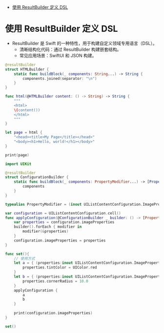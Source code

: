 <!-- @import "[TOC]" {cmd="toc" depthFrom=1 depthTo=6 orderedList=false} -->

<!-- code_chunk_output -->

- [使用 ResultBuilder 定义 DSL](#使用-resultbuilder-定义-dsl)

<!-- /code_chunk_output -->


# 使用 ResultBuilder 定义 DSL

* ResultBuilder 是 Swift 的一种特性，用于构建自定义领域专用语言（DSL）。
  * 清晰结构化代码：通过 ResultBuilder 构建嵌套结构。
  * 常见应用场景：SwiftUI 和 JSON 构建。

```swift
@resultBuilder
struct HTMLBuilder {
    static func buildBlock(_ components: String...) -> String {
        components.joined(separator: "\n")
    }
}

func html(@HTMLBuilder content: () -> String) -> String {
    """
    <html>
    \(content())
    </html>
    """
}

let page = html {
    "<head><title>My Page</title></head>"
    "<body><h1>Hello, world!</h1></body>"
}

print(page)
```

```swift
import UIKit

@resultBuilder
struct ConfigurationBuilder {
    static func buildBlock(_ components: PropertyModifier...) -> [PropertyModifier] {
        components
    }
}

typealias PropertyModifier = (inout UIListContentConfiguration.ImageProperties) -> Void

var configuration = UIListContentConfiguration.cell()
func applyConfiguration(@ConfigurationBuilder _ builder: () -> [PropertyModifier]) {
    var properties = configuration.imageProperties
    builder().forEach { modifier in
        modifier(&properties)
    }
    configuration.imageProperties = properties
}

func set(){
    // 使用方式
    let a = { (properties:inout UIListContentConfiguration.ImageProperties) in
        properties.tintColor = UIColor.red
    }
    let b = { (properties:inout UIListContentConfiguration.ImageProperties) in
        properties.cornerRadius = 10.0
    }
    applyConfiguration {
        a
        b
    }
    
    print(configuration.imageProperties)
}

set()
```
